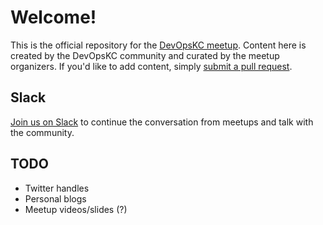 # Welcome!

This is the official repository for the [DevOpsKC meetup](http://www.meetup.com/DevOps-Kansas-City/).
Content here is created by the DevOpsKC community and curated by the meetup organizers. If you'd like to add content, simply [submit a pull request](https://github.com/DevOpsKC/meetup/compare).

## Slack

[Join us on Slack](http://devopskc.herokuapp.com/) to continue the conversation from meetups and talk with the community.

## TODO

* Twitter handles
* Personal blogs
* Meetup videos/slides (?)

